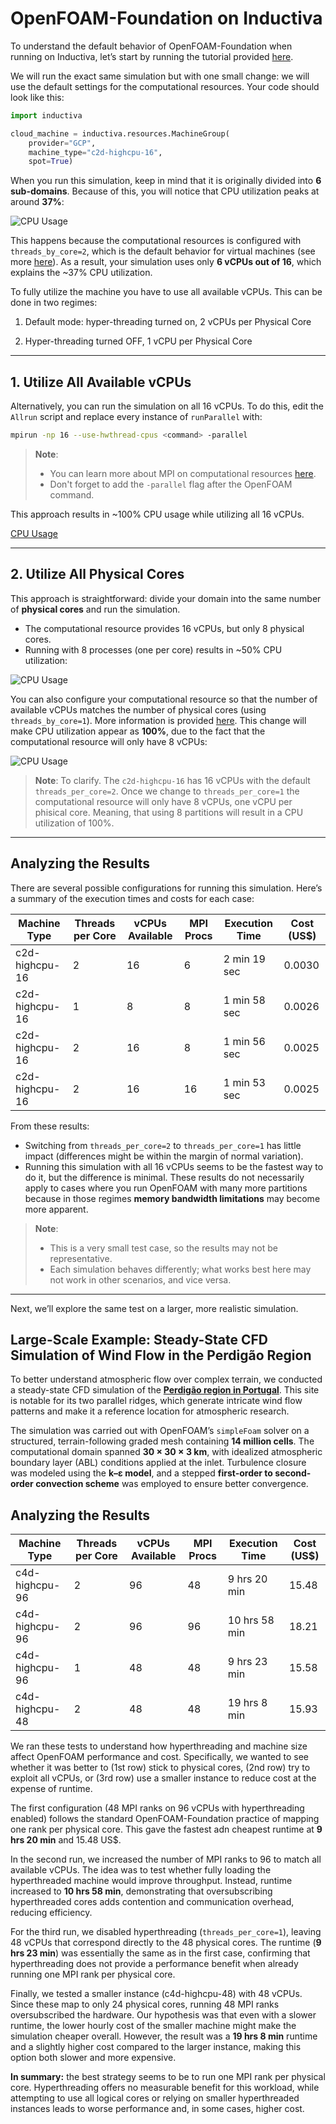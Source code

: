 # OpenFOAM-Foundation on Inductiva

To understand the default behavior of OpenFOAM-Foundation when running on Inductiva, let’s start by running the tutorial provided [here](../quick-start.md).

We will run the exact same simulation but with one small change: we will use the default settings for the computational resources. Your code should look like this:

```python
import inductiva

cloud_machine = inductiva.resources.MachineGroup(
    provider="GCP",
    machine_type="c2d-highcpu-16",
    spot=True)
```

When you run this simulation, keep in mind that it is originally divided into **6 sub-domains**. Because of this, you will notice that CPU utilization peaks at around **37%**:

![CPU Usage](../_static/foundation_6_vcpus.png)

This happens because the computational resources is configured with `threads_by_core=2`, which is the default behavior for virtual machines (see more [here](https://inductiva.ai/guides/how-it-works/machines/hyperthreading)). As a result, your simulation uses only **6 vCPUs out of 16**, which explains the ~37% CPU utilization.

To fully utilize the machine you have to use all available vCPUs. This can be done in two regimes:

1) Default mode: hyper-threading turned on, 2 vCPUs per Physical Core

2) Hyper-threading turned OFF, 1 vCPU per Physical Core

---

## 1. Utilize All Available vCPUs

Alternatively, you can run the simulation on all 16 vCPUs. To do this, edit the `Allrun` script and replace every instance of `runParallel` with:

```bash
mpirun -np 16 --use-hwthread-cpus <command> -parallel
```

>**Note**:
>
> * You can learn more about MPI on computational resources [here](https://inductiva.ai/guides/how-it-works/machines/mpi-on-vms).
> * Don't forget to add the `-parallel` flag after the OpenFOAM command.

This approach results in ~100% CPU usage while utilizing all 16 vCPUs.

[CPU Usage](../_static/foundation_16_vcpus.png)

---


## 2. Utilize All Physical Cores

This approach is straightforward: divide your domain into the same number of **physical cores** and run the simulation.

* The computational resource provides 16 vCPUs, but only 8 physical cores.
* Running with 8 processes (one per core) results in ~50% CPU utilization:

![CPU Usage](../_static/quick-start/system_metrics_50_2tpc.png)

You can also configure your computational resource so that the number of available vCPUs matches the number of physical cores (using `threads_by_core=1`). More information is provided [here](https://inductiva.ai/guides/how-it-works/machines/hyperthreading).
This change will make CPU utilization appear as **100%**, due to the fact that the computational resource will only have 8 vCPUs:

![CPU Usage](../_static/quick-start/system_metrics_100.png)

> **Note**: To clarify. The `c2d-highcpu-16` has 16 vCPUs with the default `threads_per_core=2`. Once we change to `threads_per_core=1` the computational resource will only have 8 vCPUs, one vCPU per phisical core. Meaning, that using 8 partitions will result in a CPU utilization of 100%.

---

## Analyzing the Results

There are several possible configurations for running this simulation. Here’s a summary of the execution times and costs for each case:

| Machine Type   | Threads per Core | vCPUs Available| MPI Procs |Execution Time | Cost (US$) |
| -------------- | ---------------- | ---------------|---------- |-------------- | ---------- |
| c2d-highcpu-16 | 2                | 16             |  6        | 2 min 19 sec   | 0.0030     |
| c2d-highcpu-16 | 1                | 8              |  8        | 1 min 58 sec   | 0.0026     |
| c2d-highcpu-16 | 2                | 16             |  8        | 1 min 56 sec   | 0.0025     |
| c2d-highcpu-16 | 2                | 16             |  16       | 1 min 53 sec   | 0.0025     |

From these results:

* Switching from `threads_per_core=2` to `threads_per_core=1` has little impact (differences might be within the margin of normal variation).
* Running this simulation with all 16 vCPUs seems to be the fastest way to do it, but the difference is minimal. These results do not necessarily apply to cases where you run OpenFOAM with many more partitions because in those regimes **memory bandwidth limitations** may become more apparent.



> **Note**:
>
> * This is a very small test case, so the results may not be representative.
> * Each simulation behaves differently; what works best here may not work in other scenarios, and vice versa.

---

Next, we’ll explore the same test on a larger, more realistic simulation.


## Large-Scale Example: Steady-State CFD Simulation of Wind Flow in the Perdigão Region

To better understand atmospheric flow over complex terrain, we conducted a
steady-state CFD simulation of the [**Perdigão region in Portugal**](https://journals.ametsoc.org/view/journals/bams/100/5/bams-d-17-0227.1.xml). This site
is notable for its two parallel ridges, which generate intricate wind flow
patterns and make it a reference location for atmospheric research.

The simulation was carried out with OpenFOAM’s `simpleFoam` solver on a
structured, terrain-following graded mesh containing **14 million cells**. The
computational domain spanned **30 × 30 × 3 km**, with idealized atmospheric
boundary layer (ABL) conditions applied at the inlet. Turbulence closure was
modeled using the **k–ε model**, and a stepped
**first-order to second-order convection scheme** was employed to ensure better
convergence.

## Analyzing the Results

| Machine Type   | Threads per Core | vCPUs Available | MPI Procs | Execution Time | Cost (US$) |
| -------------- | ---------------- | --------------- | --------- | -------------- | ---------- |
| c4d-highcpu-96 | 2                | 96              | 48        | 9 hrs 20 min   | 15.48      |
| c4d-highcpu-96 | 2                | 96              | 96        | 10 hrs 58 min  | 18.21      |
| c4d-highcpu-96 | 1                | 48              | 48        | 9 hrs 23 min   | 15.58      |
| c4d-highcpu-48 | 2                | 48              | 48        | 19 hrs 8 min   | 15.93      |

We ran these tests to understand how hyperthreading and machine size affect OpenFOAM performance and cost. Specifically, we wanted to see whether it was better to (1st row) stick to physical cores, (2nd row) try to exploit all vCPUs, or (3rd row) use a smaller instance to reduce cost at the expense of runtime.

The first configuration (48 MPI ranks on 96 vCPUs with hyperthreading enabled) follows the standard OpenFOAM-Foundation practice of mapping one rank per physical core. This gave the fastest adn cheapest runtime at **9 hrs 20 min** and 15.48 US$.

In the second run, we increased the number of MPI ranks to 96 to match all available vCPUs. The idea was to test whether fully loading the hyperthreaded machine would improve throughput. Instead, runtime increased to **10 hrs 58 min**, demonstrating that oversubscribing hyperthreaded cores adds contention and communication overhead, reducing efficiency.

For the third run, we disabled hyperthreading (`threads_per_core=1`), leaving 48 vCPUs that correspond directly to the 48 physical cores. The runtime (**9 hrs 23 min**) was essentially the same as in the first case, confirming that hyperthreading does not provide a performance benefit when already running one MPI rank per physical core.

Finally, we tested a smaller instance (c4d-highcpu-48) with 48 vCPUs. Since these map to only 24 physical cores, running 48 MPI ranks oversubscribed the hardware. Our hypothesis was that even with a slower runtime, the lower hourly cost of the smaller machine might make the simulation cheaper overall. However, the result was a **19 hrs 8 min** runtime and a slightly higher cost compared to the larger instance, making this option both slower and more expensive.

**In summary:** the best strategy seems to be to run one MPI rank per physical core. Hyperthreading offers no measurable benefit for this workload, while attempting to use all logical cores or relying on smaller hyperthreaded instances leads to worse performance and, in some cases, higher cost.
